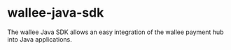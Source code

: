 # wallee-java-sdk
The wallee Java SDK allows an easy integration of the wallee payment hub into Java applications.
